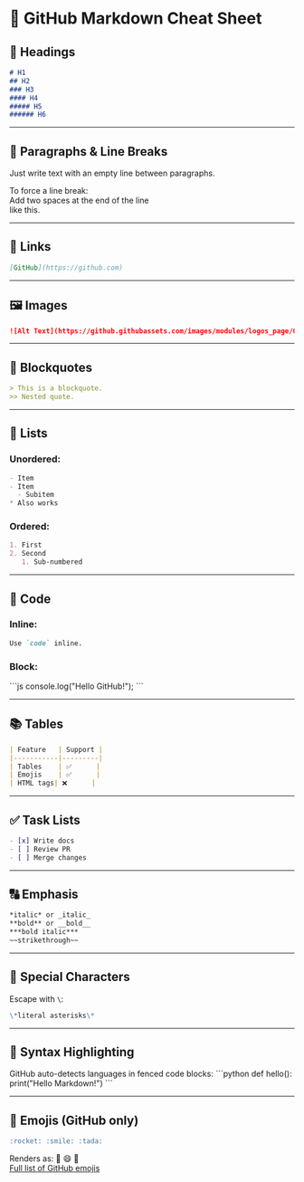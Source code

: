 # 🐙 GitHub Markdown Cheat Sheet

## 🧱 Headings
```md
# H1
## H2
### H3
#### H4
##### H5
###### H6
```

---

## 📄 Paragraphs & Line Breaks
Just write text with an empty line between paragraphs.

To force a line break:  
Add two spaces at the end of the line  
like this.  

---

## 🔗 Links
```md
[GitHub](https://github.com)
```

---

## 🖼️ Images
```md
![Alt Text](https://github.githubassets.com/images/modules/logos_page/GitHub-Mark.png)
```

---

## 💬 Blockquotes
```md
> This is a blockquote.
>> Nested quote.
```

---

## 🔢 Lists
### Unordered:
```md
- Item
- Item
  - Subitem
* Also works
```

### Ordered:
```md
1. First
2. Second
   1. Sub-numbered
```

---

## 🧾 Code
### Inline:
```md
Use `code` inline.
```

### Block:
\`\`\`js
console.log("Hello GitHub!");
\`\`\`

---

## 📚 Tables
```md
| Feature   | Support |
|-----------|---------|
| Tables    | ✅      |
| Emojis    | ✅      |
| HTML tags| ❌      |
```

---

## ✅ Task Lists
```md
- [x] Write docs
- [ ] Review PR
- [ ] Merge changes
```

---

## 🔠 Emphasis
```md
*italic* or _italic_
**bold** or __bold__
***bold italic***
~~strikethrough~~
```

---

## 🔣 Special Characters
Escape with `\`:
```md
\*literal asterisks\*
```

---

## 🎨 Syntax Highlighting
GitHub auto-detects languages in fenced code blocks:
\`\`\`python
def hello():
    print("Hello Markdown!")
\`\`\`

---

## 🙌 Emojis (GitHub only)
```md
:rocket: :smile: :tada:
```

Renders as: 🚀 😄 🎉  
[Full list of GitHub emojis](https://github.com/ikatyang/emoji-cheat-sheet)
